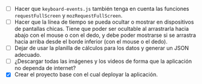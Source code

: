 - [ ] Hacer que `keyboard-events.js` también tenga en cuenta las funciones `requestFullScreen` y `mozRequestFullScreen`.
- [ ] Hacer que la línea de tiempo se pueda ocultar o mostrar en dispositivos de pantallas chicas. Tiene que poder ser ocultable al arrastrarla hacia abajo con el mouse o con el dedo, y debe poder mostrarse si se arrastra hacia arriba desde el borde inferior (con el mouse o el dedo).
- [ ] Dejar de usar la planilla de cálculos para los datos y generar un JSON adecuado.
- [ ] ¿Descargar todas las imágenes y los videos de forma que la aplicación no dependa de internet?
- [x] Crear el proyecto base con el cual deployar la aplicación.
